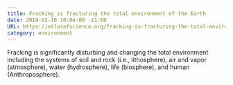 ```yaml
---
title: Fracking is fracturing the total environment of the Earth
date: 2019-02-18 10:04:00 -11:00
URL: https://atlasofscience.org/fracking-is-fracturing-the-total-environment-of-the-earth/
category: environment
---
```


Fracking is significantly disturbing and changing the total environment including the systems of soil and rock (i.e., lithosphere), air and vapor (atmosphere), water (hydrosphere), life (biosphere), and human (Anthroposphere).